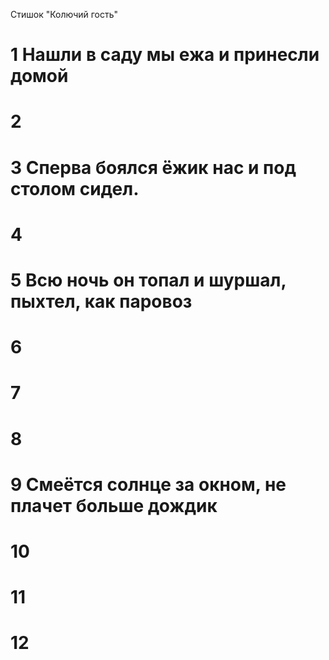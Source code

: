 Стишок "Колючий гость"
# 1 Нашли в саду мы ежа и принесли домой
# 2
# 3 Сперва боялся ёжик нас и под столом сидел.
# 4
# 5 Всю ночь он топал и шуршал, пыхтел, как паровоз
# 6
# 7
# 8
# 9 Смеётся солнце за окном, не плачет больше дождик
# 10
# 11
# 12